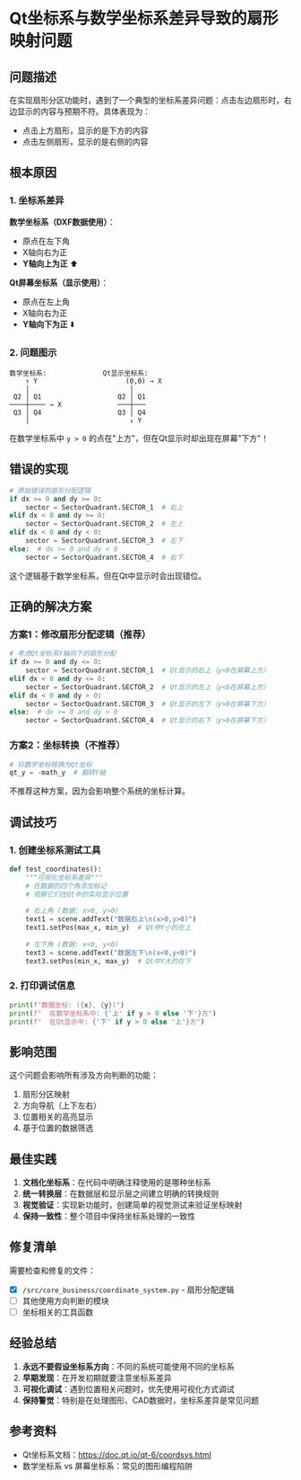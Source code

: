 # Qt坐标系与数学坐标系差异导致的扇形映射问题

## 问题描述

在实现扇形分区功能时，遇到了一个典型的坐标系差异问题：点击左边扇形时，右边显示的内容与预期不符。具体表现为：
- 点击上方扇形，显示的是下方的内容
- 点击左侧扇形，显示的是右侧的内容

## 根本原因

### 1. 坐标系差异

**数学坐标系（DXF数据使用）**：
- 原点在左下角
- X轴向右为正
- **Y轴向上为正** ⬆️

**Qt屏幕坐标系（显示使用）**：
- 原点在左上角
- X轴向右为正
- **Y轴向下为正** ⬇️

### 2. 问题图示

```
数学坐标系:              Qt显示坐标系:
    ↑ Y                      (0,0) → X
    │                         │
 Q2 │ Q1                   Q2 │ Q1
────┼──── → X              ───┼───
 Q3 │ Q4                   Q3 │ Q4
    │                         ↓ Y
```

在数学坐标系中 `y > 0` 的点在"上方"，但在Qt显示时却出现在屏幕"下方"！

## 错误的实现

```python
# 原始错误的扇形分配逻辑
if dx >= 0 and dy >= 0:
    sector = SectorQuadrant.SECTOR_1  # 右上
elif dx < 0 and dy >= 0:
    sector = SectorQuadrant.SECTOR_2  # 左上
elif dx < 0 and dy < 0:
    sector = SectorQuadrant.SECTOR_3  # 左下
else:  # dx >= 0 and dy < 0
    sector = SectorQuadrant.SECTOR_4  # 右下
```

这个逻辑基于数学坐标系，但在Qt中显示时会出现错位。

## 正确的解决方案

### 方案1：修改扇形分配逻辑（推荐）

```python
# 考虑Qt坐标系Y轴向下的扇形分配
if dx >= 0 and dy <= 0:
    sector = SectorQuadrant.SECTOR_1  # Qt显示的右上（y<0在屏幕上方）
elif dx < 0 and dy <= 0:
    sector = SectorQuadrant.SECTOR_2  # Qt显示的左上（y<0在屏幕上方）
elif dx < 0 and dy > 0:
    sector = SectorQuadrant.SECTOR_3  # Qt显示的左下（y>0在屏幕下方）
else:  # dx >= 0 and dy > 0
    sector = SectorQuadrant.SECTOR_4  # Qt显示的右下（y>0在屏幕下方）
```

### 方案2：坐标转换（不推荐）

```python
# 将数学坐标转换为Qt坐标
qt_y = -math_y  # 翻转Y轴
```

不推荐这种方案，因为会影响整个系统的坐标计算。

## 调试技巧

### 1. 创建坐标系测试工具

```python
def test_coordinates():
    """可视化坐标系差异"""
    # 在数据的四个角添加标记
    # 观察它们在Qt中的实际显示位置
    
    # 右上角 (数据: x>0, y>0)
    text1 = scene.addText("数据右上\n(x>0,y>0)")
    text1.setPos(max_x, min_y)  # Qt中Y小的在上
    
    # 左下角 (数据: x<0, y<0)
    text3 = scene.addText("数据左下\n(x<0,y<0)")
    text3.setPos(min_x, max_y)  # Qt中Y大的在下
```

### 2. 打印调试信息

```python
print(f"数据坐标: ({x}, {y})")
print(f"  在数学坐标系中: {'上' if y > 0 else '下'}方")
print(f"  在Qt显示中: {'下' if y > 0 else '上'}方")
```

## 影响范围

这个问题会影响所有涉及方向判断的功能：
1. 扇形分区映射
2. 方向导航（上下左右）
3. 位置相关的高亮显示
4. 基于位置的数据筛选

## 最佳实践

1. **文档化坐标系**：在代码中明确注释使用的是哪种坐标系
2. **统一转换层**：在数据层和显示层之间建立明确的转换规则
3. **视觉验证**：实现新功能时，创建简单的视觉测试来验证坐标映射
4. **保持一致性**：整个项目中保持坐标系处理的一致性

## 修复清单

需要检查和修复的文件：
- [x] `/src/core_business/coordinate_system.py` - 扇形分配逻辑
- [ ] 其他使用方向判断的模块
- [ ] 坐标相关的工具函数

## 经验总结

1. **永远不要假设坐标系方向**：不同的系统可能使用不同的坐标系
2. **早期发现**：在开发初期就要注意坐标系差异
3. **可视化调试**：遇到位置相关问题时，优先使用可视化方式调试
4. **保持警觉**：特别是在处理图形、CAD数据时，坐标系差异是常见问题

## 参考资料

- Qt坐标系文档：https://doc.qt.io/qt-6/coordsys.html
- 数学坐标系 vs 屏幕坐标系：常见的图形编程陷阱